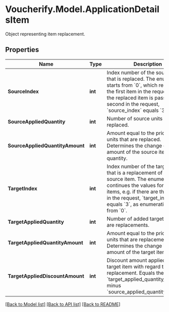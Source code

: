 # Voucherify.Model.ApplicationDetailsItem
Object representing item replacement.

## Properties

Name | Type | Description | Notes
------------ | ------------- | ------------- | -------------
**SourceIndex** | **int** | Index number of the source item that is replaced. The enumeration starts from &#x60;0&#x60;, which represents the first item in the request, e.g., if the replaced item is passed as the second in the request, &#x60;source_index&#x60; equals &#x60;3&#x60;. | [optional] 
**SourceAppliedQuantity** | **int** | Number of source units that are replaced. | [optional] 
**SourceAppliedQuantityAmount** | **int** | Amount equal to the price of the units that are replaced. Determines the change of the amount of the source item quantity. | [optional] 
**TargetIndex** | **int** | Index number of the target item that is a replacement of the source item. The enumeration continues the values for the order items, e.g. if there are three items in the request, &#x60;target_index&#x60; equals &#x60;3&#x60;, as enumeration starts from &#x60;0&#x60;. | [optional] 
**TargetAppliedQuantity** | **int** | Number of added target units that are replacements. | [optional] 
**TargetAppliedQuantityAmount** | **int** | Amount equal to the price of the units that are replacements. Determines the change in the amount of the target item quantity. | [optional] 
**TargetAppliedDiscountAmount** | **int** | Discount amount applied to the target item with regard to the replacement. Equals the &#x60;target_applied_quantity_amount&#x60; minus &#x60;source_applied_quantity_amount&#x60;. | [optional] 

[[Back to Model list]](../../README.md#documentation-for-models) [[Back to API list]](../../README.md#documentation-for-api-endpoints) [[Back to README]](../../README.md)


